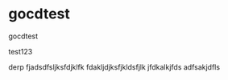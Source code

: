 # gocdtest
gocdtest


test123



derp
fjadsdfsljksfdjklfk
fdakljdjksfjkldsfjlk
jfdkalkjfds
adfsakjdfls
